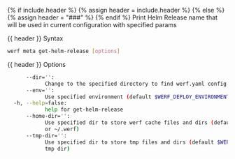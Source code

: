 {% if include.header %}
{% assign header = include.header %}
{% else %}
{% assign header = "###" %}
{% endif %}
Print Helm Release name that will be used in current configuration with specified params

{{ header }} Syntax

```bash
werf meta get-helm-release [options]
```

{{ header }} Options

```bash
      --dir='':
            Change to the specified directory to find werf.yaml config
      --env='':
            Use specified environment (default $WERF_DEPLOY_ENVIRONMENT)
  -h, --help=false:
            help for get-helm-release
      --home-dir='':
            Use specified dir to store werf cache files and dirs (default $WERF_HOME environment 
            or ~/.werf)
      --tmp-dir='':
            Use specified dir to store tmp files and dirs (default $WERF_TMP environment or system 
            tmp dir)
```

